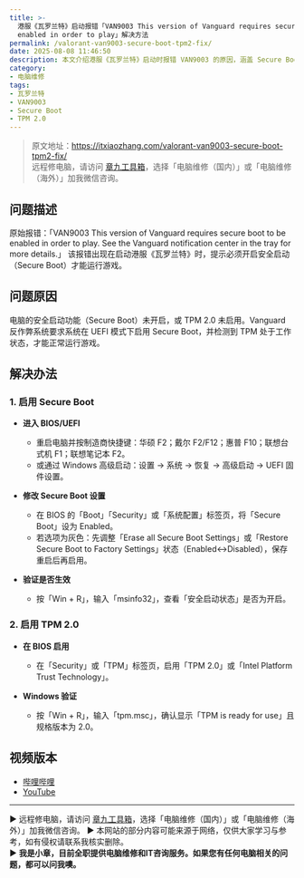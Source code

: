 ```yaml
---
title: >-
  港服《瓦罗兰特》启动报错「VAN9003 This version of Vanguard requires secure boot to be
  enabled in order to play」解决方法
permalink: /valorant-van9003-secure-boot-tpm2-fix/
date: 2025-08-08 11:46:50
description: 本文介绍港服《瓦罗兰特》启动时报错 VAN9003 的原因，涵盖 Secure Boot 与 TPM 2.0 的启用方法，帮助用户快速恢复游戏正常运行。
category:
- 电脑维修
tags:
- 瓦罗兰特
- VAN9003
- Secure Boot
- TPM 2.0
---
```


> 原文地址：<https://itxiaozhang.com/valorant-van9003-secure-boot-tpm2-fix/>  
> 远程修电脑，请访问 [章九工具箱](https://zhang9.com/)，选择「电脑维修（国内）」或「电脑维修（海外）」加我微信咨询。 

## 问题描述

原始报错：「VAN9003 This version of Vanguard requires secure boot to be enabled in order to play. See the Vanguard notification center in the tray for more details.」
该报错出现在启动港服《瓦罗兰特》时，提示必须开启安全启动（Secure Boot）才能运行游戏。

## 问题原因

电脑的安全启动功能（Secure Boot）未开启，或 TPM 2.0 未启用。Vanguard 反作弊系统要求系统在 UEFI 模式下启用 Secure Boot，并检测到 TPM 处于工作状态，才能正常运行游戏。

## 解决办法

### 1. 启用 Secure Boot

* **进入 BIOS/UEFI**

  * 重启电脑并按制造商快捷键：华硕 F2；戴尔 F2/F12；惠普 F10；联想台式机 F1；联想笔记本 F2。
  * 或通过 Windows 高级启动：设置 → 系统 → 恢复 → 高级启动 → UEFI 固件设置。
* **修改 Secure Boot 设置**

  * 在 BIOS 的「Boot」「Security」或「系统配置」标签页，将「Secure Boot」设为 Enabled。
  * 若选项为灰色：先调整「Erase all Secure Boot Settings」或「Restore Secure Boot to Factory Settings」状态（Enabled↔Disabled），保存重启后再启用。
* **验证是否生效**

  * 按「Win + R」，输入「msinfo32」，查看「安全启动状态」是否为开启。

### 2. 启用 TPM 2.0

* **在 BIOS 启用**

  * 在「Security」或「TPM」标签页，启用「TPM 2.0」或「Intel Platform Trust Technology」。
* **Windows 验证**

  * 按「Win + R」，输入「tpm.msc」，确认显示「TPM is ready for use」且规格版本为 2.0。

## 视频版本

* [哔哩哔哩](https://space.bilibili.com/3546607630944387)
* [YouTube](https://www.youtube.com/@itxiaozhang)

---
▶ 远程修电脑，请访问 [章九工具箱](https://zhang9.com/)，选择「电脑维修（国内）」或「电脑维修（海外）」加我微信咨询。 
▶ 本网站的部分内容可能来源于网络，仅供大家学习与参考，如有侵权请联系我核实删除。  
▶ **我是小章，目前全职提供电脑维修和IT咨询服务。如果您有任何电脑相关的问题，都可以问我噢。**  
